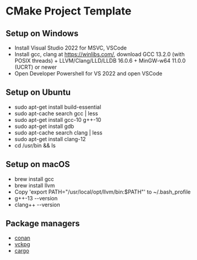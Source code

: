 # CMake Project Template

## Setup on Windows

- Install Visual Studio 2022 for MSVC, VSCode
- Install gcc, clang at https://winlibs.com/, download GCC 13.2.0 (with POSIX threads) + LLVM/Clang/LLD/LLDB 16.0.6 + MinGW-w64 11.0.0 (UCRT) or newer
- Open Developer Powershell for VS 2022 and open VSCode

## Setup on Ubuntu

- sudo apt-get install build-essential
- sudo apt-cache search gcc | less
- sudo apt-get install gcc-10 g++-10
- sudo apt-get install gdb
- sudo apt-cache search clang | less
- sudo apt-get install clang-12
- cd /usr/bin && ls

## Setup on macOS

- brew install gcc
- brew install llvm
- Copy 'export PATH="/usr/local/opt/llvm/bin:$PATH"' to ~/.bash_profile
- g++-13 --version
- clang++ --version

## Package managers

- [conan](https://conan.io/center)
- [vckpg](https://vcpkg.io/en/packages)
- [cargo](https://crates.io)
